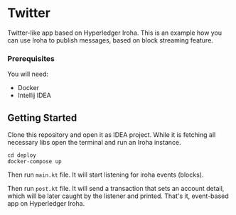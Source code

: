 # Twitter

Twitter-like app based on Hyperledger Iroha.
This is an example how you can use Iroha to publish messages, based on block streaming feature. 


### Prerequisites

You will need:
* Docker
* Intellij IDEA

## Getting Started

Clone this repository and open it as IDEA project. 
While it is fetching all necessary libs open the terminal and run an Iroha instance.
```
cd deploy
docker-compose up
```
Then run `main.kt` file. It will start listening for iroha events (blocks).

Then run `post.kt` file. It will send a transaction that sets an account detail, which will be later 
caught by the listener and printed.
That's it, event-based app on Hyperledger Iroha.